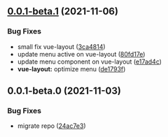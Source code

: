 ## [0.0.1-beta.1](https://github.com/potjs/pot/compare/vue-layout@0.0.1-beta.0...vue-layout@0.0.1-beta.1) (2021-11-06)


### Bug Fixes

* small fix vue-layout ([3ca4814](https://github.com/potjs/pot/commit/3ca4814c315d2b171bd900dad50f957845ff5564))
* update menu active on vue-layout ([80fd17e](https://github.com/potjs/pot/commit/80fd17ee5179e18a405f96ddbb377c5fcf688803))
* update menu component on vue-layout ([e17ad4c](https://github.com/potjs/pot/commit/e17ad4cc5f38698f7f84d6712b5858fe5d4c6e59))
* **vue-layout:** optimize menu ([de1793f](https://github.com/potjs/pot/commit/de1793f27a46ac5083d9a6a0c6b6f78f8f2b0044))



## 0.0.1-beta.0 (2021-11-03)


### Bug Fixes

* migrate repo ([24ac7e3](https://github.com/potjs/pot/commit/24ac7e381c1c8f04548f1e92d46a08b3b38bb307))



